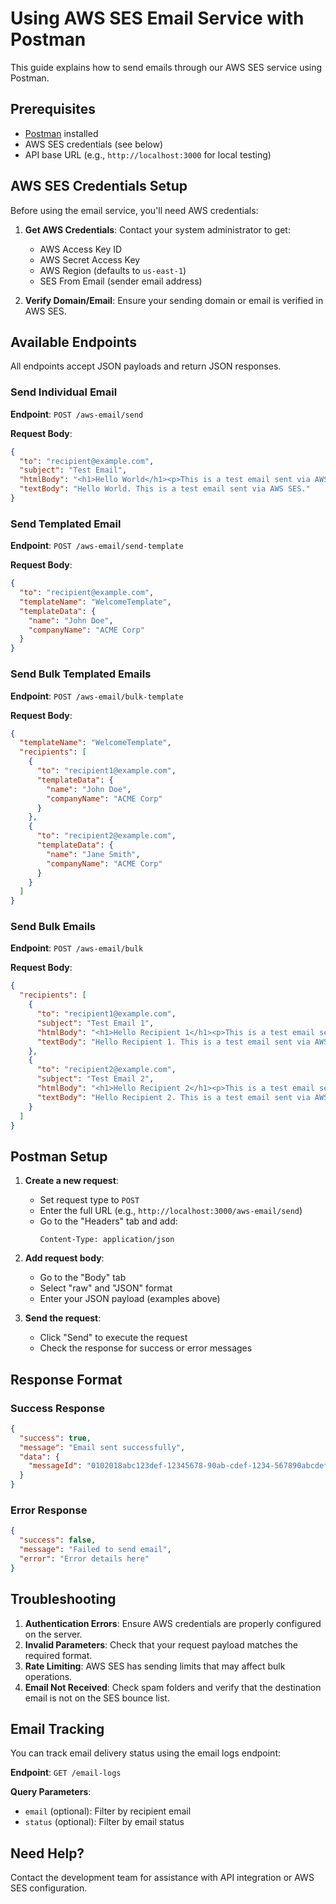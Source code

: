 # Using AWS SES Email Service with Postman

This guide explains how to send emails through our AWS SES service using Postman.

## Prerequisites

- [Postman](https://www.postman.com/downloads/) installed
- AWS SES credentials (see below)
- API base URL (e.g., `http://localhost:3000` for local testing)

## AWS SES Credentials Setup

Before using the email service, you'll need AWS credentials:

1. **Get AWS Credentials**: Contact your system administrator to get:
   - AWS Access Key ID
   - AWS Secret Access Key
   - AWS Region (defaults to `us-east-1`)
   - SES From Email (sender email address)

2. **Verify Domain/Email**: Ensure your sending domain or email is verified in AWS SES.

## Available Endpoints

All endpoints accept JSON payloads and return JSON responses.

### Send Individual Email

**Endpoint**: `POST /aws-email/send`

**Request Body**:
```json
{
  "to": "recipient@example.com",
  "subject": "Test Email",
  "htmlBody": "<h1>Hello World</h1><p>This is a test email sent via AWS SES</p>",
  "textBody": "Hello World. This is a test email sent via AWS SES." 
}
```

### Send Templated Email

**Endpoint**: `POST /aws-email/send-template`

**Request Body**:
```json
{
  "to": "recipient@example.com",
  "templateName": "WelcomeTemplate",
  "templateData": {
    "name": "John Doe",
    "companyName": "ACME Corp"
  }
}
```

### Send Bulk Templated Emails

**Endpoint**: `POST /aws-email/bulk-template`

**Request Body**:
```json
{
  "templateName": "WelcomeTemplate",
  "recipients": [
    {
      "to": "recipient1@example.com",
      "templateData": {
        "name": "John Doe",
        "companyName": "ACME Corp"
      }
    },
    {
      "to": "recipient2@example.com",
      "templateData": {
        "name": "Jane Smith",
        "companyName": "ACME Corp"
      }
    }
  ]
}
```

### Send Bulk Emails

**Endpoint**: `POST /aws-email/bulk`

**Request Body**:
```json
{
  "recipients": [
    {
      "to": "recipient1@example.com",
      "subject": "Test Email 1",
      "htmlBody": "<h1>Hello Recipient 1</h1><p>This is a test email sent via AWS SES</p>",
      "textBody": "Hello Recipient 1. This is a test email sent via AWS SES."
    },
    {
      "to": "recipient2@example.com",
      "subject": "Test Email 2",
      "htmlBody": "<h1>Hello Recipient 2</h1><p>This is a test email sent via AWS SES</p>",
      "textBody": "Hello Recipient 2. This is a test email sent via AWS SES."
    }
  ]
}
```

## Postman Setup

1. **Create a new request**:
   - Set request type to `POST`
   - Enter the full URL (e.g., `http://localhost:3000/aws-email/send`)
   - Go to the "Headers" tab and add:
     ```
     Content-Type: application/json
     ```

2. **Add request body**:
   - Go to the "Body" tab
   - Select "raw" and "JSON" format
   - Enter your JSON payload (examples above)

3. **Send the request**:
   - Click "Send" to execute the request
   - Check the response for success or error messages

## Response Format

### Success Response
```json
{
  "success": true,
  "message": "Email sent successfully",
  "data": {
    "messageId": "0102018abc123def-12345678-90ab-cdef-1234-567890abcdef-000000"
  }
}
```

### Error Response
```json
{
  "success": false,
  "message": "Failed to send email",
  "error": "Error details here"
}
```

## Troubleshooting

1. **Authentication Errors**: Ensure AWS credentials are properly configured on the server.
2. **Invalid Parameters**: Check that your request payload matches the required format.
3. **Rate Limiting**: AWS SES has sending limits that may affect bulk operations.
4. **Email Not Received**: Check spam folders and verify that the destination email is not on the SES bounce list.

## Email Tracking

You can track email delivery status using the email logs endpoint:

**Endpoint**: `GET /email-logs`

**Query Parameters**:
- `email` (optional): Filter by recipient email
- `status` (optional): Filter by email status

## Need Help?

Contact the development team for assistance with API integration or AWS SES configuration.